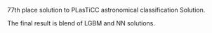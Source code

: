77th place solution to PLasTiCC astronomical classification Solution.

The final result is blend of LGBM and NN solutions.
